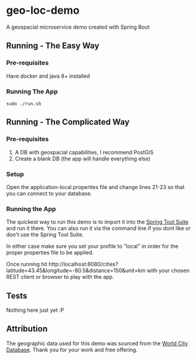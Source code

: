 # geo-loc-demo
A geospacial microservice demo created with Spring Boot

## Running - The Easy Way

### Pre-requisites

Have docker and java 8+ installed

### Running The App

	sudo ./run.sh

## Running - The Complicated Way

### Pre-requisites

1. A DB with geospacial capabilities, I recommend PostGIS
2. Create a blank DB (the app will handle everything else)

### Setup
Open the application-local.properties file and change lines 21-23 so that you can connect to your database.

### Running the App
The quickest way to run this demo is to import it into the [Spring Tool Suite](https://spring.io/tools) and run it there.  You can also run it via the command line if you dont like or don't use the Spring Tool Suite.

In either case make sure you set your profile to "local" in order for the proper properties file to be applied.

Once running hit http://localhost:8080/cities?latitude=43.45&longitude=-80.5&distance=150&unit=km with your chosen REST client or browser to play with the app.

## Tests
Nothing here just yet :P

## Attribution
The geographic data used for this demo was sourced from the [World City Database](https://simplemaps.com/data/world-cities).  Thank you for your work and free offering.
